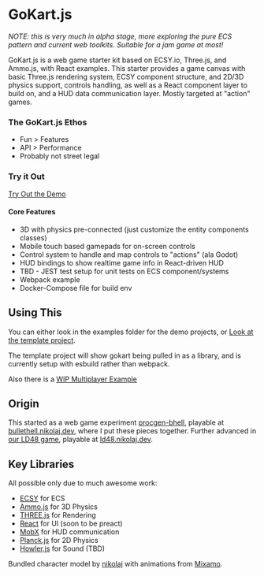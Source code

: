 # GoKart.js

*NOTE: this is very much in alpha stage, more exploring the pure ECS pattern and current web toolkits. Suitable for a jam game at most!*

GoKart.js is a web game starter kit based on ECSY.io, Three.js, and Ammo.js, with React examples. This starter provides a game canvas with basic Three.js rendering system, ECSY component structure, and 2D/3D physics support, controls handling, as well as a React component layer to build on, and a HUD data communication layer. Mostly targeted at "action" games.

### The GoKart.js Ethos ###

* Fun > Features
* API > Performance
* Probably not street legal

### Try it Out ###

[Try Out the Demo](https://demo.gokart.dev)

#### Core Features ####
* 3D with physics pre-connected (just customize the entity components classes) 
* Mobile touch based gamepads for on-screen controls
* Control system to handle and map controls to "actions" (ala Godot)
* HUD bindings to show realtime game info in React-driven HUD
* TBD - JEST test setup for unit tests on ECS component/systems
* Webpack example
* Docker-Compose file for build env

## Using This ##

You can either look in the examples folder for the demo projects, or [Look at the template project](https://github.com/nikolajbaer/gokart.js-template).

The template project will show gokart being pulled in as a library, and is currently setup with esbuild rather than webpack.

Also there is a [WIP Multiplayer Example](https://github.com/nikolajbaer/gokart.js-multiplayer-example)

## Origin ##

This started as a web game experiment [procgen-bhell](https://github.com/nikolajbaer/procgen-bhell), playable at
[bullethell.nikolaj.dev](https://bullethell.nikolaj.dev), where I put these pieces together. Further advanced in
[our LD48 game](https://ldjam.com/events/ludum-dare/48/oumuamua-from-outer-space-to-deeper-and-deepr-down-the-well), playable
at [ld48.nikolaj.dev](https://ld48.nikolaj.dev). 

## Key Libraries ##

All possible only due to much awesome work:

- [ECSY](https://www.ecsy.io/) for ECS
- [Ammo.js](https://github.com/kripken/ammo.js/) for 3D Physics
- [THREE.js](https://threejs.org/) for Rendering
- [React](https://reactjs.org/) for UI (soon to be preact)
- [MobX](https://mobx.js.org/) for HUD communication
- [Planck.js](https://https://piqnt.com/planck.js/) for 2D Physics
- [Howler.js](https://howlerjs.com/) for Sound (TBD)

Bundled character model by [nikolaj](https://github.com/nikolajbaer) with animations from [Mixamo](https://www.mixamo.com/).
